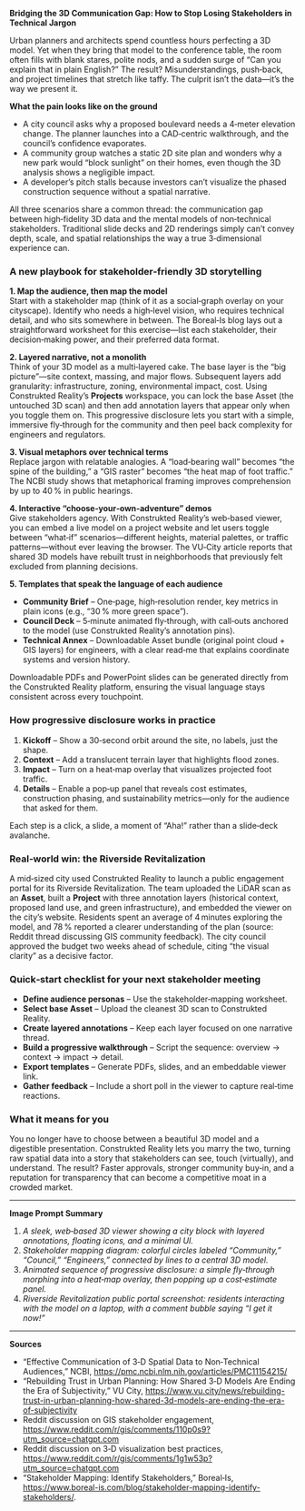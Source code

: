 **Bridging the 3D Communication Gap: How to Stop Losing Stakeholders in Technical Jargon**

Urban planners and architects spend countless hours perfecting a 3D model. Yet when they bring that model to the conference table, the room often fills with blank stares, polite nods, and a sudden surge of “Can you explain that in plain English?” The result? Misunderstandings, push‑back, and project timelines that stretch like taffy. The culprit isn’t the data—it’s the way we present it.  

**What the pain looks like on the ground**  
- A city council asks why a proposed boulevard needs a 4‑meter elevation change. The planner launches into a CAD‑centric walkthrough, and the council’s confidence evaporates.  
- A community group watches a static 2D site plan and wonders why a new park would “block sunlight” on their homes, even though the 3D analysis shows a negligible impact.  
- A developer’s pitch stalls because investors can’t visualize the phased construction sequence without a spatial narrative.  

All three scenarios share a common thread: the communication gap between high‑fidelity 3D data and the mental models of non‑technical stakeholders. Traditional slide decks and 2D renderings simply can’t convey depth, scale, and spatial relationships the way a true 3‑dimensional experience can.  

### A new playbook for stakeholder‑friendly 3D storytelling  

**1. Map the audience, then map the model**  
Start with a stakeholder map (think of it as a social‑graph overlay on your cityscape). Identify who needs a high‑level vision, who requires technical detail, and who sits somewhere in between. The Boreal‑Is blog lays out a straightforward worksheet for this exercise—list each stakeholder, their decision‑making power, and their preferred data format.  

**2. Layered narrative, not a monolith**  
Think of your 3D model as a multi‑layered cake. The base layer is the “big picture”—site context, massing, and major flows. Subsequent layers add granularity: infrastructure, zoning, environmental impact, cost. Using Construkted Reality’s **Projects** workspace, you can lock the base Asset (the untouched 3D scan) and then add annotation layers that appear only when you toggle them on. This progressive disclosure lets you start with a simple, immersive fly‑through for the community and then peel back complexity for engineers and regulators.  

**3. Visual metaphors over technical terms**  
Replace jargon with relatable analogies. A “load‑bearing wall” becomes “the spine of the building,” a “GIS raster” becomes “the heat map of foot traffic.” The NCBI study shows that metaphorical framing improves comprehension by up to 40 % in public hearings.  

**4. Interactive “choose‑your‑own‑adventure” demos**  
Give stakeholders agency. With Construkted Reality’s web‑based viewer, you can embed a live model on a project website and let users toggle between “what‑if” scenarios—different heights, material palettes, or traffic patterns—without ever leaving the browser. The VU‑City article reports that shared 3D models have rebuilt trust in neighborhoods that previously felt excluded from planning decisions.  

**5. Templates that speak the language of each audience**  

- **Community Brief** – One‑page, high‑resolution render, key metrics in plain icons (e.g., “30 % more green space”).  
- **Council Deck** – 5‑minute animated fly‑through, with call‑outs anchored to the model (use Construkted Reality’s annotation pins).  
- **Technical Annex** – Downloadable Asset bundle (original point cloud + GIS layers) for engineers, with a clear read‑me that explains coordinate systems and version history.  

Downloadable PDFs and PowerPoint slides can be generated directly from the Construkted Reality platform, ensuring the visual language stays consistent across every touchpoint.  

### How progressive disclosure works in practice  

1. **Kickoff** – Show a 30‑second orbit around the site, no labels, just the shape.  
2. **Context** – Add a translucent terrain layer that highlights flood zones.  
3. **Impact** – Turn on a heat‑map overlay that visualizes projected foot traffic.  
4. **Details** – Enable a pop‑up panel that reveals cost estimates, construction phasing, and sustainability metrics—only for the audience that asked for them.  

Each step is a click, a slide, a moment of “Aha!” rather than a slide‑deck avalanche.  

### Real‑world win: the Riverside Revitalization  

A mid‑sized city used Construkted Reality to launch a public engagement portal for its Riverside Revitalization. The team uploaded the LiDAR scan as an **Asset**, built a **Project** with three annotation layers (historical context, proposed land use, and green infrastructure), and embedded the viewer on the city’s website. Residents spent an average of 4 minutes exploring the model, and 78 % reported a clearer understanding of the plan (source: Reddit thread discussing GIS community feedback). The city council approved the budget two weeks ahead of schedule, citing “the visual clarity” as a decisive factor.  

### Quick‑start checklist for your next stakeholder meeting  

- **Define audience personas** – Use the stakeholder‑mapping worksheet.  
- **Select base Asset** – Upload the cleanest 3D scan to Construkted Reality.  
- **Create layered annotations** – Keep each layer focused on one narrative thread.  
- **Build a progressive walkthrough** – Script the sequence: overview → context → impact → detail.  
- **Export templates** – Generate PDFs, slides, and an embeddable viewer link.  
- **Gather feedback** – Include a short poll in the viewer to capture real‑time reactions.  

### What it means for you  

You no longer have to choose between a beautiful 3D model and a digestible presentation. Construkted Reality lets you marry the two, turning raw spatial data into a story that stakeholders can see, touch (virtually), and understand. The result? Faster approvals, stronger community buy‑in, and a reputation for transparency that can become a competitive moat in a crowded market.  

---

**Image Prompt Summary**  

1. *A sleek, web‑based 3D viewer showing a city block with layered annotations, floating icons, and a minimal UI.*  
2. *Stakeholder mapping diagram: colorful circles labeled “Community,” “Council,” “Engineers,” connected by lines to a central 3D model.*  
3. *Animated sequence of progressive disclosure: a simple fly‑through morphing into a heat‑map overlay, then popping up a cost‑estimate panel.*  
4. *Riverside Revitalization public portal screenshot: residents interacting with the model on a laptop, with a comment bubble saying “I get it now!”*  

---

**Sources**  

- “Effective Communication of 3‑D Spatial Data to Non‑Technical Audiences,” NCBI, https://pmc.ncbi.nlm.nih.gov/articles/PMC11154215/  
- “Rebuilding Trust in Urban Planning: How Shared 3‑D Models Are Ending the Era of Subjectivity,” VU City, https://www.vu.city/news/rebuilding-trust-in-urban-planning-how-shared-3d-models-are-ending-the-era-of-subjectivity  
- Reddit discussion on GIS stakeholder engagement, https://www.reddit.com/r/gis/comments/110p0s9?utm_source=chatgpt.com  
- Reddit discussion on 3‑D visualization best practices, https://www.reddit.com/r/gis/comments/1g1w53p?utm_source=chatgpt.com  
- “Stakeholder Mapping: Identify Stakeholders,” Boreal‑Is, https://www.boreal-is.com/blog/stakeholder-mapping-identify-stakeholders/.
